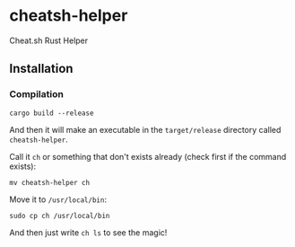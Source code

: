 # cheatsh-helper
Cheat.sh Rust Helper

## Installation
### Compilation
```
cargo build --release
```
And then it will make an executable in the `target/release` directory called `cheatsh-helper`.

Call it `ch` or something that don't exists already (check first if the command exists):
```
mv cheatsh-helper ch
```

Move it to `/usr/local/bin`:
```
sudo cp ch /usr/local/bin
```

And then just write `ch ls` to see the magic!